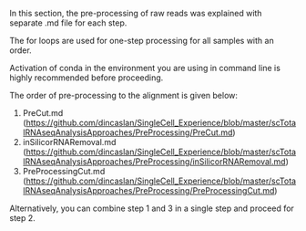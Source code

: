 In this section, the pre-processing of raw reads was explained with separate .md file for each step.

The for loops are used for one-step processing for all samples with an order.

Activation of conda in the environment you are using in command line is highly recommended before proceeding.

The order of pre-processing to the alignment is given below:

1. PreCut.md (<https://github.com/dincaslan/SingleCell_Experience/blob/master/scTotalRNAseqAnalysisApproaches/PreProcessing/PreCut.md>)
2. inSilicorRNARemoval.md (<https://github.com/dincaslan/SingleCell_Experience/blob/master/scTotalRNAseqAnalysisApproaches/PreProcessing/inSilicorRNARemoval.md>)
3. PreProcessingCut.md (<https://github.com/dincaslan/SingleCell_Experience/blob/master/scTotalRNAseqAnalysisApproaches/PreProcessing/PreProcessingCut.md>)

Alternatively, you can combine step 1 and 3 in a single step and proceed for step 2.
